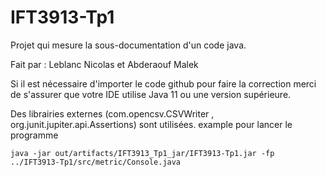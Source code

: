 # IFT3913-Tp1

Projet qui mesure la sous-documentation d'un code java.

Fait par : Leblanc Nicolas et Abderaouf Malek

Si il est nécessaire d'importer le code github pour faire la correction merci de s'assurer que votre IDE utilise Java 11 ou une version supérieure.


Des librairies externes (com.opencsv.CSVWriter , org.junit.jupiter.api.Assertions) sont utilisées.
example pour lancer le programme
```
java -jar out/artifacts/IFT3913_Tp1_jar/IFT3913-Tp1.jar -fp ../IFT3913-Tp1/src/metric/Console.java
```
